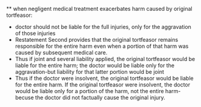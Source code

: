 **
when negligent medical treatment exacerbates harm caused by original tortfeasor:
- doctor should not be liable for the full injuries, only for the aggravation of those injuries
- Restatement Second provides that the original tortfeasor remains responsible for the entire harm even when a portion of that harm was caused by subsequent medical care. 
- Thus if joint and several liability applied, the original tortfeasor would be liable for the entire harm; the doctor would be liable only for the aggravation-but liability for that latter portion would be joint
- Thus if the doctor were insolvent, the original tortfeasor would be liable for the entire harm. If the original tortfeasor were insolvent, the doctor would be liable only for a portion of the harm, not the entire harm- becuse the doctor did not factually cause the original injury.